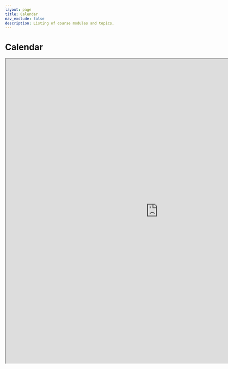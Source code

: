 ```yaml
---
layout: page
title: Calendar
nav_exclude: false
description: Listing of course modules and topics.
---
```


# Calendar

<!-- INSERT GOOGLE CALENDAR HERE -->

<p><iframe src="https://calendar.google.com/calendar/u/0?cid=Y18wZDQzN2VkOTE0YTc4NWY5NGQwYzMxOTc3MDcyY2RmMDEwMjk1NTIyNTI1ZDJjMTMwMTFiY2JkZTQ3YTBmN2E1QGdyb3VwLmNhbGVuZGFyLmdvb2dsZS5jb20" width="1000" height="1000" style="overflow: hidden;"></iframe></p>
